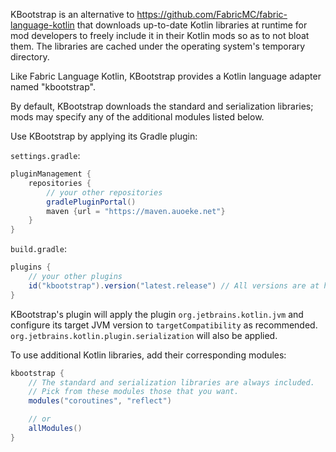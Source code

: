 KBootstrap is an alternative to https://github.com/FabricMC/fabric-language-kotlin that downloads up-to-date Kotlin libraries at runtime for mod developers to freely include it in their Kotlin mods so as to not bloat them.
The libraries are cached under the operating system's temporary directory.

Like Fabric Language Kotlin, KBootstrap provides a Kotlin language adapter named "kbootstrap".

By default, KBootstrap downloads the standard and serialization libraries; mods may specify any of the additional modules listed below.

Use KBootstrap by applying its Gradle plugin: 

`settings.gradle`:
```groovy
pluginManagement {
    repositories {
        // your other repositories
        gradlePluginPortal()
        maven {url = "https://maven.auoeke.net"}
    }
}
```

`build.gradle`:
```groovy
plugins {
    // your other plugins
    id("kbootstrap").version("latest.release") // All versions are at https://maven.auoeke.net/net/auoeke/kbootstrap-plugin.
}
```

KBootstrap's plugin will apply the plugin `org.jetbrains.kotlin.jvm` and configure its target JVM version to `targetCompatibility` as recommended. `org.jetbrains.kotlin.plugin.serialization` will also be applied.

To use additional Kotlin libraries, add their corresponding modules:
```groovy
kbootstrap {
    // The standard and serialization libraries are always included.
    // Pick from these modules those that you want.
    modules("coroutines", "reflect")

    // or
    allModules()
}
```
